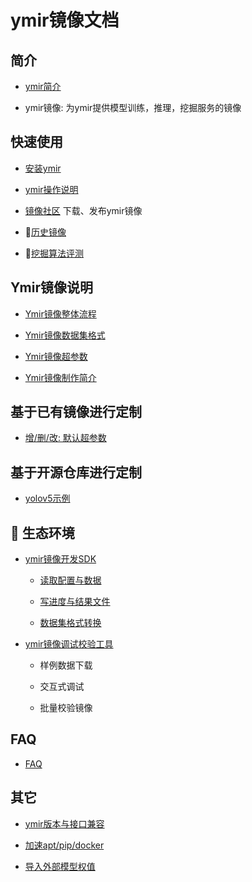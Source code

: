 # ymir镜像文档

## 简介

- [ymir简介](https://github.com/IndustryEssentials/ymir/wiki/%E6%93%8D%E4%BD%9C%E8%AF%B4%E6%98%8E)

- ymir镜像: 为ymir提供模型训练，推理，挖掘服务的镜像

## 快速使用

- [安装ymir](https://github.com/IndustryEssentials/ymir/blob/master/README_zh-CN.md#2-%E5%AE%89%E8%A3%85)

- [ymir操作说明](https://github.com/IndustryEssentials/ymir/wiki/%E6%93%8D%E4%BD%9C%E8%AF%B4%E6%98%8E)

- [镜像社区](http://pubimg.vesionbook.com:8110/img) 下载、发布ymir镜像

- 💫[历史镜像](./official-docker-image.md)

- 💫[挖掘算法评测](./mining-images-overview.md)

## Ymir镜像说明

- [Ymir镜像整体流程](./overview/framework.md)

- [Ymir镜像数据集格式](./overview/dataset-format.md)

- [Ymir镜像超参数](./overview/hyper-parameter.md)

- [Ymir镜像制作简介](./overview/ymir-executor.md)

## 基于已有镜像进行定制

- [增/删/改: 默认超参数](./hyper-parameter.md)

## 基于开源仓库进行定制

- [yolov5示例](https://github.com/modelai/ymir-yolov5/pull/2/files)

## 💫 生态环境

- [ymir镜像开发SDK](https://github.com/modelai/ymir-executor-sdk)

    - [读取配置与数据](https://github.com/modelai/ymir-executor-sdk/blob/master/docs/read.md)

    - [写进度与结果文件](https://github.com/modelai/ymir-executor-sdk/blob/master/docs/write.md)

    - [数据集格式转换](https://github.com/modelai/ymir-executor-sdk/blob/master/docs/dataset_convert.md)

- [ymir镜像调试校验工具](https://github.com/modelai/ymir-executor-verifier)

    - 样例数据下载

    - 交互式调试

    - 批量校验镜像

## FAQ

- [FAQ](./FAQ.md)

## 其它

- [ymir版本与接口兼容](./ymir-executor-version.md)

- [加速apt/pip/docker](./speedup_apt_pip_docker.md)

- [导入外部模型权值](./import_outer_weight.md)
